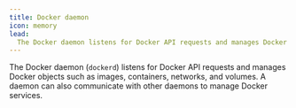 ```yaml
---
title: Docker daemon
icon: memory
lead:
  The Docker daemon listens for Docker API requests and manages Docker objects.
---
```


The Docker daemon (`dockerd`) listens for Docker API requests and manages Docker
objects such as images, containers, networks, and volumes. A daemon can also
communicate with other daemons to manage Docker services.
